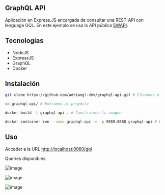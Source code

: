 ## GraphQL API

Aplicación en Express.JS encargada de consultar una REST-API con lenguage GQL. En este ejemplo se usa la API pública [SWAPI](https://swapi.dev/).

## Tecnologías
- NodeJS
- ExpressJS
- GraphQL
- Docker

## Instalación

```bash
git clone https://github.com/adriangl-dev/graphql-api.git # Clonamos el proyecto
```

```bash
cd graphql-api/ # Entramos al proyecto
```

```bash
docker build -t graphql-api . # Construimos la imagen
```

```bash
docker container run --name graphql-api -d -p 8080:8080 graphql-api # Ejecutamos el contenedor
```

## Uso

Acceder a la URL <http://localhost:8080/gql>

Queries disponibles:

![image](https://user-images.githubusercontent.com/2179475/118569149-9eea1980-b779-11eb-8def-055432fd6893.png)

![image](https://user-images.githubusercontent.com/2179475/118569173-ae696280-b779-11eb-8cfe-c91f2163b8c6.png)

![image](https://user-images.githubusercontent.com/2179475/118569258-d9ec4d00-b779-11eb-8fde-82a8f5062263.png)
